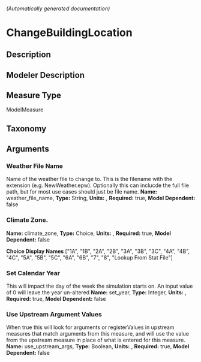 

###### (Automatically generated documentation)

# ChangeBuildingLocation

## Description


## Modeler Description


## Measure Type
ModelMeasure

## Taxonomy


## Arguments


### Weather File Name
Name of the weather file to change to. This is the filename with the extension (e.g. NewWeather.epw). Optionally this can inclucde the full file path, but for most use cases should just be file name.
**Name:** weather_file_name,
**Type:** String,
**Units:** ,
**Required:** true,
**Model Dependent:** false




### Climate Zone.

**Name:** climate_zone,
**Type:** Choice,
**Units:** ,
**Required:** true,
**Model Dependent:** false


**Choice Display Names** ["1A", "1B", "2A", "2B", "3A", "3B", "3C", "4A", "4B", "4C", "5A", "5B", "5C", "6A", "6B", "7", "8", "Lookup From Stat File"]



### Set Calendar Year
This will impact the day of the week the simulation starts on. An input value of 0 will leave the year un-altered
**Name:** set_year,
**Type:** Integer,
**Units:** ,
**Required:** true,
**Model Dependent:** false




### Use Upstream Argument Values
When true this will look for arguments or registerValues in upstream measures that match arguments from this measure, and will use the value from the upstream measure in place of what is entered for this measure.
**Name:** use_upstream_args,
**Type:** Boolean,
**Units:** ,
**Required:** true,
**Model Dependent:** false







